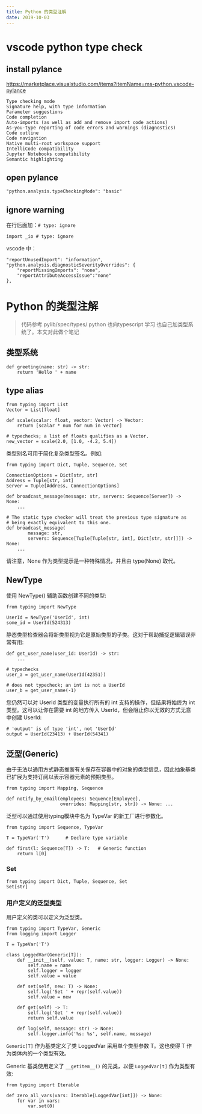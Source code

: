 ```yaml
---
title: Python 的类型注解
date: 2019-10-03
---
```

# vscode python type check
## install pylance
https://marketplace.visualstudio.com/items?itemName=ms-python.vscode-pylance

    Type checking mode
    Signature help, with type information
    Parameter suggestions
    Code completion
    Auto-imports (as well as add and remove import code actions)
    As-you-type reporting of code errors and warnings (diagnostics)
    Code outline
    Code navigation
    Native multi-root workspace support
    IntelliCode compatibility
    Jupyter Notebooks compatibility
    Semantic highlighting

## open pylance

    "python.analysis.typeCheckingMode": "basic"

## ignore warning
在行后面加：`# type: ignore `

    import _io # type: ignore

vscode 中：

    "reportUnusedImport": "information",
    "python.analysis.diagnosticSeverityOverrides": {
        "reportMissingImports": "none",
        "reportAttributeAccessIssue":"none"
    },

# Python 的类型注解
> 代码参考 pylib/spec/types/
python 也向typescript 学习 也自己加类型系统了。本文对此做个笔记

## 类型系统
    def greeting(name: str) -> str:
        return 'Hello ' + name

## type alias
    from typing import List
    Vector = List[float]

    def scale(scalar: float, vector: Vector) -> Vector:
        return [scalar * num for num in vector]

    # typechecks; a list of floats qualifies as a Vector.
    new_vector = scale(2.0, [1.0, -4.2, 5.4])

类型别名可用于简化复杂类型签名。例如:

    from typing import Dict, Tuple, Sequence, Set

    ConnectionOptions = Dict[str, str]
    Address = Tuple[str, int]
    Server = Tuple[Address, ConnectionOptions]

    def broadcast_message(message: str, servers: Sequence[Server]) -> None:
        ...

    # The static type checker will treat the previous type signature as
    # being exactly equivalent to this one.
    def broadcast_message(
            message: str,
            servers: Sequence[Tuple[Tuple[str, int], Dict[str, str]]]) -> None:
        ...

请注意，None 作为类型提示是一种特殊情况，并且由 type(None) 取代。


## NewType
使用 NewType() 辅助函数创建不同的类型:

    from typing import NewType

    UserId = NewType('UserId', int)
    some_id = UserId(524313)

静态类型检查器会将新类型视为它是原始类型的子类。这对于帮助捕捉逻辑错误非常有用:

    def get_user_name(user_id: UserId) -> str:
        ...

    # typechecks
    user_a = get_user_name(UserId(42351))

    # does not typecheck; an int is not a UserId
    user_b = get_user_name(-1)

您仍然可以对 UserId 类型的变量执行所有的 int 支持的操作，但结果将始终为 int 类型。这可以让你在需要 int 的地方传入 UserId，但会阻止你以无效的方式无意中创建 UserId:

    # 'output' is of type 'int', not 'UserId'
    output = UserId(23413) + UserId(54341)

## 泛型(Generic)
由于无法以通用方式静态推断有关保存在容器中的对象的类型信息，因此抽象基类已扩展为支持订阅以表示容器元素的预期类型。

    from typing import Mapping, Sequence

    def notify_by_email(employees: Sequence[Employee],
                        overrides: Mapping[str, str]) -> None: ...

泛型可以通过使用typing模块中名为 TypeVar 的新工厂进行参数化。

    from typing import Sequence, TypeVar

    T = TypeVar('T')      # Declare type variable

    def first(l: Sequence[T]) -> T:   # Generic function
        return l[0]

### Set
    from typing import Dict, Tuple, Sequence, Set
    Set[str]

### 用户定义的泛型类型
用户定义的类可以定义为泛型类。

    from typing import TypeVar, Generic
    from logging import Logger

    T = TypeVar('T')

    class LoggedVar(Generic[T]):
        def __init__(self, value: T, name: str, logger: Logger) -> None:
            self.name = name
            self.logger = logger
            self.value = value

        def set(self, new: T) -> None:
            self.log('Set ' + repr(self.value))
            self.value = new

        def get(self) -> T:
            self.log('Get ' + repr(self.value))
            return self.value

        def log(self, message: str) -> None:
            self.logger.info('%s: %s', self.name, message)

`Generic[T]` 作为基类定义了类 LoggedVar 采用单个类型参数 T。这也使得 T 作为类体内的一个类型有效。

Generic 基类使用定义了 `__getitem__()` 的元类，以便 `LoggedVar[t]` 作为类型有效:

    from typing import Iterable

    def zero_all_vars(vars: Iterable[LoggedVar[int]]) -> None:
        for var in vars:
            var.set(0)